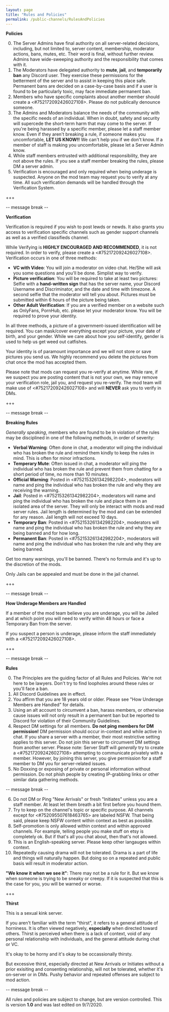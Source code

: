 ```yaml
---
layout: page
title: "Rules and Policies"
permalink: /public-channels/RulesAndPolicies
---
```


**__Policies__**

0.  The Server Admins have final authority on all server-related decisions, including, but not limited to, server content, membership, moderator actions, bans, mutes, etc.  Their word is final, without further review.  Admins have wide-sweeping authority and the responsibility that comes with it.
1.  The Moderators have delegated authority to **mute**, **jail**, and **temporarily ban** any Discord user.  They exercise these permissions for the betterment of the server and to assist in keeping this place safe.  Permanent bans are decided on a case-by-case basis and if a user is found to be particularly toxic, may face immediate permanent ban.
2.  Members who have specific complaints about another member should create a <#752172092426027108>.  Please do not publically denounce someone.
3.  The Admins and Moderators balance the needs of the community with the specific needs of an individual.  When in doubt, safety and security will supercede the short-term harm that may come to the server.  If you're being harassed by a specific member, please let a staff member know.  Even if they aren't breaking a rule, if someone makes you uncomfortable, **LET US KNOW!!**  We can't help you if we don't know.  If a member of staff is making you uncomfortable, please let a Server Admin know.
4.  While staff members entrusted with additional responsibility, they are not above the rules.  If you see a staff member breaking the rules, please DM a server admin.
5.  Verification is encouraged and only required when being underage is suspected.  Anyone on the mod team may request you to verify at any time.  All such verification demands will be handled through the Verification System.

+++

-- message break --

**__Verification__**

Verification is required if you wish to post lewds or newds.  It also grants you access to verification specific channels such as gender support channels as well as a verified classifieds channel.

While Verifying is **HIGHLY ENCOURAGED AND RECOMMENDED**, it is not required.  In order to verify, please create a <#752172092426027108>.  Verification occurs in one of three methods:
- **VC with Video**: You will join a moderator on video chat.  He/She will ask you some questions and you'll be done.  Simplist way to verify.
- **Picture verification**: You will be required to take at least two pictures: Selfie with a **hand-written sign** that has the server name, your Discord Username and Discriminator, and the date and time with timezone.  A second selfie that the moderator will tell you about.  Pictures must be submitted within 6 hours of the picture being taken.
- **Other Adult Verification**: If you are a verified member on a website such as OnlyFans, PornHub, etc. please let your moderator know.  You will be required to prove your identity.

In all three methods, a picture of a government-issued identification will be required.  You can mask/cover everything except your picture, your date of birth, and your gender.  While we care about how you self-identify, gender is used to help us get weed out catfishes.

Your identity is of paramount importance and we will not store or save pictures you send us.  We highly recommend you delete the pictures from chat once the mod has accepted them.

Please note that mods can request you re-verify at anytime.  While rare, if we suspect you are posting content that is not your own, we may remove your verification role, jail you, and request you re-verify.  The mod team will make use of <#752172092426027108> and will **NEVER** ask you to verify in DMs.

+++

-- message break --

**__Breaking Rules__**

*Generally speaking*, members who are found to be in violation of the rules may be disciplined in one of the following methods, in order of severity:
- **Verbal Warning**: Often done in chat, a moderator will ping the individual who has broken the rule and remind them kindly to keep the rules in mind.  This is often for minor infractions.
- **Temperary Mute**: Often issued in chat, a moderator will ping the individual who has broken the rule and prevent them from chatting for a short period of time, no more than 10 minutes.
- **Official Warning**: Posted in <#752153261342982204>, moderators will name and ping the individual who has broken the rule and why they are receiving the warning.
- **Jail**: Posted in <#752153261342982204>, moderators will name and ping the individual who has broken the rule and place them in an isolated area of the server.  They will only be interact with mods and read server rules.  Jail length is determined by the mod and can be extended for any reason.  Jail length will not exceed 10 days.
- **Temporary Ban**: Posted in <#752153261342982204>, moderators will name and ping the individual who has broken the rule and why they are being banned and for how long.
- **Permanent Ban**: Posted in <#752153261342982204>, moderators will name and ping the individual who has broken the rule and why they are being banned.

Get too many warnings, you'll be banned.  There's no formula and it's up to the discretion of the mods.

Only Jails can be appealed and must be done in the jail channel.

+++

-- message break --

**__How Underage Members are Handled__**

If a member of the mod team believe you are underage, you will be Jailed and at which point you will need to verify within 48 hours or face a Temporary Ban from the server.

If you suspect a person is underage, please inform the staff immediately with a <#752172092426027108>.

+++

-- message break --

**__Rules__**

0.  The Principles are the guiding factor of all Rules and Policies.  We're not here to be lawyers.  Don't try to find loopholes around these rules or you'll face a ban.
1.  All Discord Guidelines are in effect.
2.  You affirm that you are 18 years old or older.  Please see "How Underage Members are Handled" for details.
3.  Using an alt account to circumvent a ban, harass members, or otherwise cause issues will not only result in a permanent ban but be reported to Discord for violation of their Community Guidelines.
4.  Respect DM settings for all members.  **Do not ping members for DM permission!**  DM permission should occur in-context and while active in chat.  If you share a server with a member, their most restrictive setting applies to this server.  Do not join this server to circumvent DM settings from another server.  Please note: Server Staff will *generally* try to create a <#752172092426027108> attempting to communicate privately with a member.  However, by joining this server, you give permission for a staff member to DM you for server-related issues.
5.  No Doxxing or exposing of private or personal information without permission.  Do not phish people by creating IP-grabbing links or other similar data gathering methods.

-- message break --

6.  Do not DM or Ping "New Arrivals" or fresh "Initiates" unless you are a staff member.  At least let them breath a bit first before you hound them.
7.  Try to keep on the channel's topic or specific purpose.  All channels except for <#752095507618463765> are labeled NSFW.  That being said, please keep NSFW content within context as best as possible.
8.  Self-promotion is only allowed within context and within approved channels.  For example, telling people you make stuff on etsy is completely ok.  But if that's all you chat about, then that's not allowed.
9.  This is an English-speaking server.  Please keep other langauges within context.
10.  Repeatedly causing drama will not be tolerated.  Drama is a part of life and things will naturally happen.  But doing so on a repeated and public basis will result in moderator action.

**"We know it when we see it"**:  There may not be a rule for it.  But we know when someone is trying to be sneaky or creepy.  If it is suspected that this is the case for you, you will be warned or worse.  

+++

**__Thirst__**

This is a sexual kink server.

If you aren't familiar with the term "thirst", it refers to a general attitude of horniness.  It is often viewed negatively, **especially** when directed toward others.  Thirst is perceived when there is a lack of context, void of any personal relationship with individuals, and the general attitude during chat or VC.

It's okay to be horny and it's okay to be occassionally thirsty.

But excessive thirst, especially directed at New Arrivals or Initiates without a prior exisiting and consenting relationship, will not be tolerated, whether it's on-server or in DMs.  Pushy behavior and repeated offenses are subject to mod action.

-- message break --

All rules and policies are subject to change, but are version controlled.  This is version **1.0** and was last edited on 9/7/2020.
